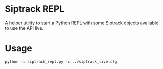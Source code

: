 # Siptrack REPL

A helper utility to start a Python REPL with some Siptrack objects available to use the API live.

# Usage

    python -i siptrack_repl.py -c ../siptrack_live.cfg
